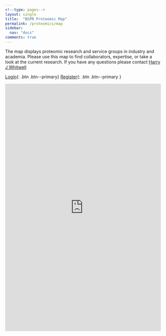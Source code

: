 ```yaml
---
<!--type: pages-->
layout: single
title:  "BSPR Proteomic Map"
permalink: /proteomics/map
sidebar:
  nav: "docs"
comments: true
---
```



The map displays proteomic research and service groups in industry and academia. Please use this map to find collaborators, expertise, or take a look at the current research. If you have any questions please contact [Harry J Whitwell](mailto:h.whitwell@imperial.ac.uk)

[Login](http://group.bspr.org/login){: .btn .btn--primary}
[Register](http://group.bspr.org/group/register){: .btn .btn--primary }

<iframe id="bspr-map" style=" height:800px;width:100%;border:0;" src="https://group.bspr.org/map"></iframe>


